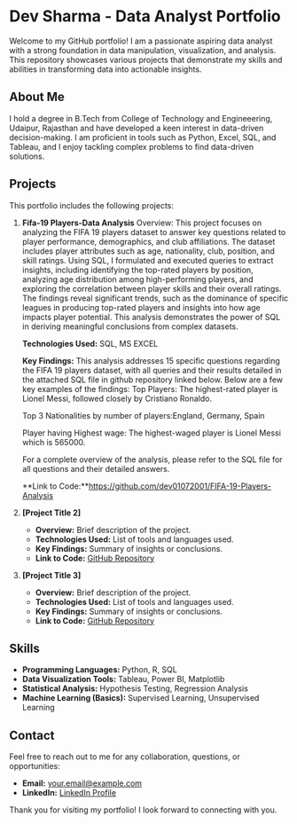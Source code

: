 # Dev Sharma - Data Analyst Portfolio

Welcome to my GitHub portfolio! I am a passionate aspiring data analyst with a strong foundation in data manipulation, visualization, and analysis. This repository showcases various projects that demonstrate my skills and abilities in transforming data into actionable insights.

## About Me

I hold a degree in B.Tech from College of Technology and Engineeering, Udaipur, Rajasthan and have developed a keen interest in data-driven decision-making. I am proficient in tools such as Python, Excel, SQL, and Tableau, and I enjoy tackling complex problems to find data-driven solutions.

## Projects

This portfolio includes the following projects:

1. **Fifa-19 Players-Data Analysis**
   Overview: This project focuses on analyzing the FIFA 19 players dataset to answer key questions related to player performance, demographics, and club affiliations. The dataset 
                   includes player attributes such as age, nationality, club, position, and skill ratings. Using SQL, I formulated and executed queries to extract insights, including 
                   identifying the top-rated players by position, analyzing age distribution among high-performing players, and exploring the correlation between player skills and their 
                   overall ratings. The findings reveal significant trends, such as the dominance of specific leagues in producing top-rated players and insights into how age impacts 
                   player potential. This analysis demonstrates the power of SQL in deriving meaningful conclusions from complex datasets.
   
   **Technologies Used:** SQL, MS EXCEL
  
   **Key Findings:** This analysis addresses 15 specific questions regarding the FIFA 19 players dataset, with all queries and their results detailed in the attached SQL file in github 
                repository linked below. Below are a few key examples of the findings:
   Top Players: The highest-rated player is Lionel Messi, followed closely by Cristiano Ronaldo.
   
   Top 3 Nationalities by number of players:England, Germany, Spain
   
   Player having Highest wage:  The highest-waged player is Lionel Messi which is 565000.
   
   For a complete overview of the analysis, please refer to the SQL file for all questions and their detailed answers.

   **Link to Code:**https://github.com/dev01072001/FIFA-19-Players-Analysis

3. **[Project Title 2]**
   - **Overview:** Brief description of the project.
   - **Technologies Used:** List of tools and languages used.
   - **Key Findings:** Summary of insights or conclusions.
   - **Link to Code:** [GitHub Repository](link-to-your-project)

4. **[Project Title 3]**
   - **Overview:** Brief description of the project.
   - **Technologies Used:** List of tools and languages used.
   - **Key Findings:** Summary of insights or conclusions.
   - **Link to Code:** [GitHub Repository](link-to-your-project)

## Skills

- **Programming Languages:** Python, R, SQL
- **Data Visualization Tools:** Tableau, Power BI, Matplotlib
- **Statistical Analysis:** Hypothesis Testing, Regression Analysis
- **Machine Learning (Basics):** Supervised Learning, Unsupervised Learning

## Contact

Feel free to reach out to me for any collaboration, questions, or opportunities:

- **Email:** [your.email@example.com](mailto:your.email@example.com)
- **LinkedIn:** [LinkedIn Profile](link-to-your-linkedin)

Thank you for visiting my portfolio! I look forward to connecting with you.
